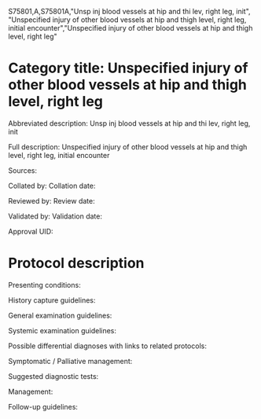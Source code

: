 S75801,A,S75801A,"Unsp inj blood vessels at hip and thi lev, right leg, init", "Unspecified injury of other blood vessels at hip and thigh level, right leg, initial encounter","Unspecified injury of other blood vessels at hip and thigh level, right leg"
# Category title: Unspecified injury of other blood vessels at hip and thigh level, right leg

Abbreviated description: Unsp inj blood vessels at hip and thi lev, right leg, init

Full description: Unspecified injury of other blood vessels at hip and thigh level, right leg, initial encounter

Sources:

Collated by:
Collation date:

Reviewed by:
Review date:

Validated by:
Validation date:

Approval UID:

# Protocol description

Presenting conditions:

History capture guidelines:

General examination guidelines:

Systemic examination guidelines:

Possible differential diagnoses with links to related protocols:

Symptomatic / Palliative management:

Suggested diagnostic tests:

Management:

Follow-up guidelines:

